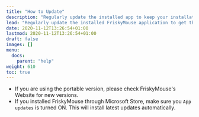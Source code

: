 ```yaml
---
title: "How to Update"
description: "Regularly update the installed app to keep your installation up to date with latest features and bug fixes."
lead: "Regularly update the installed FriskyMouse application to get the latest features and bug fixes."
date: 2020-11-12T13:26:54+01:00
lastmod: 2020-11-12T13:26:54+01:00
draft: false
images: []
menu:
  docs:
    parent: "help"
weight: 610
toc: true
---
```


- If you are using the portable version, please check FriskyMouse's Website for new versions.
- If you installed FriskyMouse through Microsoft Store, make sure you `App updates` is turned ON. This will install latest updates automatically.
  